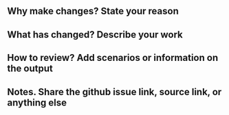 ## Why make changes? State your reason


## What has changed? Describe your work


## How to review? Add scenarios or information on the output


## Notes. Share the github issue link, source link, or anything else



